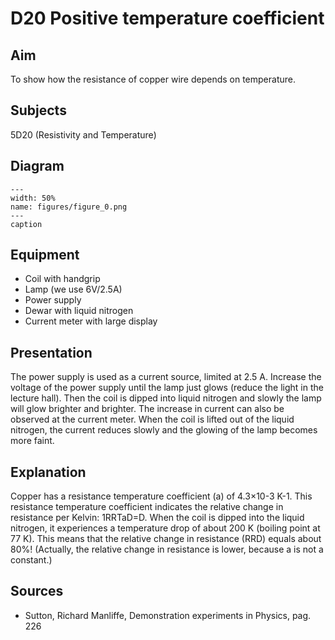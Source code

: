 # D20 Positive temperature coefficient 
    
  
## Aim   
 To show how the resistance of copper wire depends on temperature.    
  
## Subjects   
 5D20 (Resistivity and Temperature)   
  
## Diagram   
   
```{figure} figures/figure_0.png  
---  
width: 50%  
name: figures/figure_0.png  
---  
caption  
``` 
      
  
## Equipment   
 
 *  Coil with handgrip 
 *  Lamp (we use 6V/2.5A) 
 *  Power supply 
 *  Dewar with liquid nitrogen 
 *  Current meter with large display
       
  
## Presentation   
 The power supply is used as a current source, limited at 2.5 A. Increase the voltage of the power supply until the lamp just glows (reduce the light in the lecture hall). Then the coil is dipped into liquid nitrogen and slowly the lamp will glow brighter and brighter. The increase in current can also be observed at the current meter. When the coil is lifted out of the liquid nitrogen, the current reduces slowly and the glowing of the lamp becomes more faint.    
  
## Explanation   
 Copper has a resistance temperature coefficient (a) of 4.3×10-3 K-1. This resistance temperature coefficient indicates the relative change in resistance per Kelvin: 1RRTaD=D. When the coil is dipped into the liquid nitrogen, it experiences a temperature drop of about 200 K (boiling point at 77 K). This means that the relative change in resistance (RRD) equals about 80%! (Actually, the relative change in resistance is lower, because a is not a constant.)    
  
## Sources   
 
 *  Sutton, Richard Manliffe, Demonstration experiments in Physics, pag. 226
  
